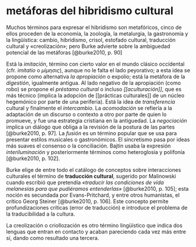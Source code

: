# metáforas del hibridismo cultural
Muchos términos para expresar el hibridismo son metafóricos, cinco de ellos proceden de la economía, la zoología, la metalurgia, la gastronomía y la lingüística: cambio, hibridismo, crisol, estofado cultural, traducción cultural y «creolización»; pero Burke advierte sobre la ambiguedad potencial de las metáforas [@burke2010, p. 90]

Está la *imitación*, término con cierto valor en el mundo clásico occidental (cfr. *imitatio* o *μίμησις*), aunque no le falta el lado peyorativo; a esta idea se propone como alternativa *la apropiación* o expolio; está la metáfora de la *digestión*, igualmente antigua. Al lado negativo de la apropiación (como robo) se propone el *préstamo cultural* o incluso *[[aculturación]]*, que es más técnico (implica la adopción de [[prácticas culturales]] de un núcleo hegemónico por parte de una periferia). Está la idea de *transferencia* cultural y finalmente el *intercambio*. La *acomodación* se refiería a la adaptación de un discurso o contexto a otro por parte de quien lo promueve, y fue una estrategia cristiana en la antiguedad. La *negociación* implica un diálogo que obliga a la revisión de la postura de las partes [@burke2010, p. 97]. La *fusión* es un término popular que se usa para presentar estilos musicales o gastronómicos. El sincretismo pasa por ideas más suaves el consenso o la conciliación. Bajtin usaba la expresión *interiluminación* y posteriormente términos como heteroglosia y polifonía [@burke2010, p. 102].

Burke elige de entre todo el catálogo de conceptos sobre interacciones culturales el término de **traducción cultural**, sugerido por Malinowski cuando escribió que pretendía *«traducir las condiciones de vida melanesias para que pudiéramos entenderlas»* [@burke2010, p. 105]; esta noción es secundada por Evans-Pritchard, y entre otros humanistas, el crítico Georg Steiner [@burke2010, p. 106]. Este concepto permite profundizaciones críticas (error de traducción) e introduce el problema de la traducibilidad a la cultura.

La creolización o criollozación es otro término lingüístico que indica dos lenguas que entran en contacto y acaban pareciendo cada vez más entre sí, dando como resultado una tercera.
